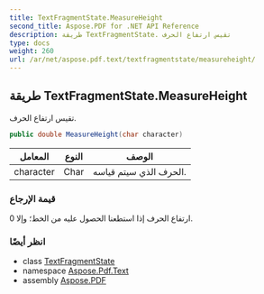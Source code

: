 ```yaml
---
title: TextFragmentState.MeasureHeight
second_title: Aspose.PDF for .NET API Reference
description: طريقة TextFragmentState. تقيس ارتفاع الحرف
type: docs
weight: 260
url: /ar/net/aspose.pdf.text/textfragmentstate/measureheight/
---
```

## طريقة TextFragmentState.MeasureHeight

تقيس ارتفاع الحرف.

```csharp
public double MeasureHeight(char character)
```

| المعامل | النوع | الوصف |
| --- | --- | --- |
| character | Char | الحرف الذي سيتم قياسه. |

### قيمة الإرجاع

ارتفاع الحرف إذا استطعنا الحصول عليه من الخط؛ وإلا 0.

### انظر أيضًا

* class [TextFragmentState](../)
* namespace [Aspose.Pdf.Text](../../../aspose.pdf.text/)
* assembly [Aspose.PDF](../../../)